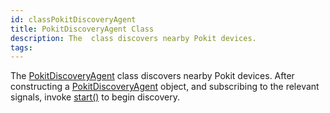 ```yaml
---
id: classPokitDiscoveryAgent
title: PokitDiscoveryAgent Class
description: The  class discovers nearby Pokit devices.
tags:
---
```

The [PokitDiscoveryAgent](classPokitDiscoveryAgent) class discovers nearby Pokit devices.
After constructing a [PokitDiscoveryAgent](classPokitDiscoveryAgent) object, and subscribing to the relevant signals, invoke [start()](classPokitDiscoveryAgent_1a612a182a4f6e5f9bc501054df2a4bd02) to begin discovery.